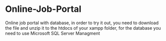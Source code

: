 # Online-Job-Portal
Online job portal with database, in order to try it out, you need to download the file and unzip it to the htdocs of your xampp folder, for the database you need to use Microsoft SQL Server Managment
